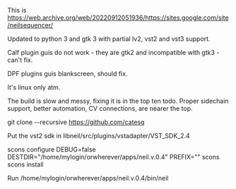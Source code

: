 This is https://web.archive.org/web/20220912051936/https://sites.google.com/site/neilsequencer/

Updated to python 3 and gtk 3 with partial lv2, vst2 and vst3 support. 

Calf plugin guis do not work - they are gtk2 and incompatible with gtk3 - can't fix. 

DPF plugins guis blankscreen, should fix.

It's linux only atm.

The build is slow and messy, fixing it is in the top ten todo. Proper sidechain support, better automation, CV connections, are nearer the top.  

git clone --recursive https://github.com/catesq

Put the vst2 sdk in libneil/src/plugins/vstadapter/VST_SDK_2.4

scons configure DEBUG=false DESTDIR="/home/mylogin/orwherever/apps/neil.v.0.4" PREFIX=""
scons
scons install

Run /home/mylogin/orwherever/apps/neil.v.0.4/bin/neil
